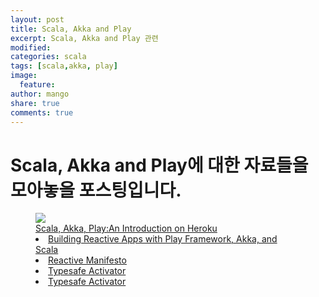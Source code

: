 ```yaml
---
layout: post
title: Scala, Akka and Play
excerpt: Scala, Akka and Play 관련
modified:
categories: scala
tags: [scala,akka, play]
image:
  feature:
author: mango
share: true
comments: true  
---
```


# Scala, Akka and Play에 대한 자료들을 모아놓을 포스팅입니다.

<figure>
	<a href="http://www.slideshare.net/bancek/typesafe-stack-scala-akka-and-play"><img src="http://image.slidesharecdn.com/typesafe-121220074433-phpapp02/95/typesafe-stack-scala-akka-and-play-1-638.jpg?cb=1356660465"></a>
	<figcaption><a href="http://www.slideshare.net/bancek/typesafe-stack-scala-akka-and-play" title="Typesafe stack: Scala,Akka and Play Dec. 2012</a>.</figcaption>
</figure>

* [Scala, Akka, Play:An Introduction on Heroku](http://www.slideshare.net/havocp/scala-akka-and-play-an-introduction-on-heroku)
* [Building Reactive Apps with Play Framework, Akka, and Scala](https://vimeo.com/78892176)
* [Reactive Manifesto](http://www.reactivemanifesto.org/)
* [Typesafe Activator](https://www.typesafe.com/activator/download)
* [Typesafe Activator](https://www.typesafe.com/activator/download)
